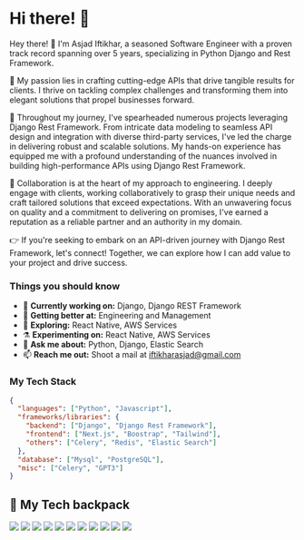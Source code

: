 # Hi there! 👋
Hey there! 👋 I'm Asjad Iftikhar, a seasoned Software Engineer with a proven track record spanning over 5 years, specializing in Python Django and Rest Framework.

🚀 My passion lies in crafting cutting-edge APIs that drive tangible results for clients. I thrive on tackling complex challenges and transforming them into elegant solutions that propel businesses forward.

💼 Throughout my journey, I've spearheaded numerous projects leveraging Django Rest Framework. From intricate data modeling to seamless API design and integration with diverse third-party services, I've led the charge in delivering robust and scalable solutions. My hands-on experience has equipped me with a profound understanding of the nuances involved in building high-performance APIs using Django Rest Framework.

💬 Collaboration is at the heart of my approach to engineering. I deeply engage with clients, working collaboratively to grasp their unique needs and craft tailored solutions that exceed expectations. With an unwavering focus on quality and a commitment to delivering on promises, I've earned a reputation as a reliable partner and an authority in my domain.

👉 If you're seeking to embark on an API-driven journey with Django Rest Framework, let's connect! Together, we can explore how I can add value to your project and drive success.

### Things you should know

- 🔭 <b>Currently working on:</b> Django, Django REST Framework
- 🌱 <b>Getting better at:</b> Engineering and Management
- 🤔 <b>Exploring:</b> React Native, AWS Services
- ⚗️ <b>Experimenting on:</b> React Native, AWS Services
- 💬 <b>Ask me about:</b> Python, Django, Elastic Search
- 📫 <b>Reach me out:</b> Shoot a mail at <a href="mailto:iftikharasjad@gmail.com" target="_blank">iftikharasjad@gmail.com</a>

### My Tech Stack

```json
{
  "languages": ["Python", "Javascript"],
  "frameworks/libraries": {
    "backend": ["Django", "Django Rest Framework"],
    "frontend": ["Next.js", "Boostrap", "Tailwind"],
    "others": ["Celery", "Redis", "Elastic Search"]
  },
  "database": ["Mysql", "PostgreSQL"],
  "misc": ["Celery", "GPT3"]
}
```

## 🔧 My Tech backpack

![](https://img.shields.io/badge/OS-Linux-informational?style=flat&logo=linux&logoColor=white&color=2bbc8a)
![](https://img.shields.io/badge/Code-Python-informational?style=flat&logo=python&logoColor=white&color=2bbc8a)
![](https://img.shields.io/badge/Code-JavaScript-informational?style=flat&logo=javascript&logoColor=white&color=2bbc8a)
![](https://img.shields.io/badge/Code-React-informational?style=flat&logo=react&logoColor=white&color=2bbc8a)
![](https://img.shields.io/badge/Code-Django-informational?style=flat&logo=django&logoColor=white&color=2bbc8a)
![](https://img.shields.io/badge/Code-HTML5-informational?style=flat&logo=html5&logoColor=white&color=2bbc8a)
![](https://img.shields.io/badge/Code-Css-informational?style=flat&logo=css3&logoColor=white&color=2bbc8a)
![](https://img.shields.io/badge/Shell-Bash-informational?style=flat&logo=gnu-bash&logoColor=white&color=2bbc8a)
![](https://img.shields.io/badge/Tools-PostgreSQL-informational?style=flat&logo=postgresql&logoColor=white&color=2bbc8a)
![](https://img.shields.io/badge/Tools-Mysql-informational?style=flat&logo=mysql&logoColor=white&color=2bbc8a)
![](https://img.shields.io/badge/Cloud-Digital_Ocean-informational?style=flat&logo=digitalocean&logoColor=white&color=2bbc8a)
